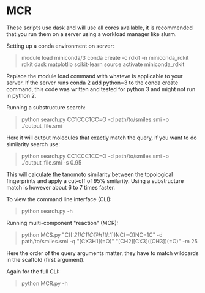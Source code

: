 # MCR

These scripts use dask and will use all cores available, it is recommended that you run them on a server using a workload manager like slurm.

Setting up a conda environment on server:
>module load miniconda/3
>conda create -c rdkit -n miniconda_rdkit rdkit dask matplotlib scikit-learn
>source activate miniconda_rdkit

Replace the module load command with whateve is applicable to your server. If the server runs conda 2 add python=3 to the conda create command, this code was written and tested for python 3 and might not run in python 2. 

Running a substructure search:
>python search.py CC1CCC1CC=O -d path/to/smiles.smi -o ./output_file.smi

Here it will output molecules that exactly match the query, if you want to do similarity search use:
>python search.py CC1CCC1CC=O -d path/to/smiles.smi -o ./output_file.smi -s 0.95

This will calculate the tanomoto similarity between the topological fingerprints and apply a cut-off of 95% smilarity.
Using a substructure match is however about 6 to 7 times faster.

To view the command line interface (CLI):
>python search.py -h

Running multi-component "reaction" (MCR):
>python MCS.py "C([*:2])C1[C@H]\([*:1])NC(=O)NC=1C" -d path/to/smiles.smi -q "[CX3H1]\(=O)" "[CH2]\[CX3]([CH3])(=O)" -m 25

Here the order of the query arguments matter, they have to match wildcards in the scaffold (first argument).

Again for the full CLI:
>python MCR.py -h
